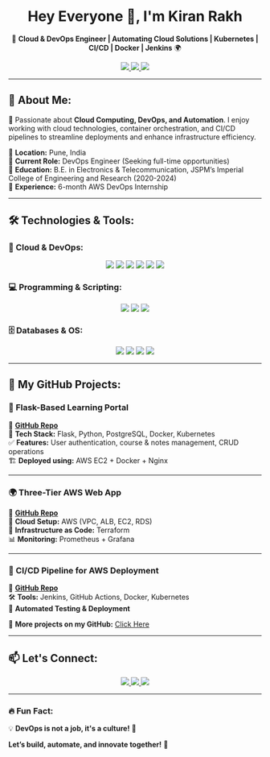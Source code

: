 <h1 align="center"> Hey Everyone 👋, I'm Kiran Rakh </h1>

<p align="center">
🚀 <b>Cloud & DevOps Engineer | Automating Cloud Solutions | Kubernetes | CI/CD | Docker | Jenkins</b> 🌍
</p>

<p align="center">
 <a href="https://www.linkedin.com/in/kiran-rakh-b644b6248">
    <img src="https://img.shields.io/badge/LinkedIn-KiranRakh-blue?style=for-the-badge&logo=linkedin" />
 </a>
 <a href="mailto:kiranrakh155@gmail.com">
    <img src="https://img.shields.io/badge/Email-Contact-red?style=for-the-badge&logo=gmail" />
 </a>
 <a href="https://github.com/KiranRakh">
    <img src="https://img.shields.io/badge/GitHub-KiranRakh-black?style=for-the-badge&logo=github" />
 </a>
</p>

---

## 🚀 About Me:
🎯 Passionate about **Cloud Computing, DevOps, and Automation**. I enjoy working with cloud technologies, container orchestration, and CI/CD pipelines to streamline deployments and enhance infrastructure efficiency.  

🔹 **Location:** Pune, India  
🔹 **Current Role:** DevOps Engineer (Seeking full-time opportunities)  
🔹 **Education:** B.E. in Electronics & Telecommunication, JSPM’s Imperial College of Engineering and Research (2020-2024)  
🔹 **Experience:** 6-month AWS DevOps Internship  

---

## 🛠️ Technologies & Tools:

### 🚀 Cloud & DevOps:
<p align="center">
  <img src="https://img.shields.io/badge/AWS-Cloud-orange?style=for-the-badge&logo=amazonaws" />
  <img src="https://img.shields.io/badge/Docker-Containerization-blue?style=for-the-badge&logo=docker" />
  <img src="https://img.shields.io/badge/Kubernetes-Orchestration-blue?style=for-the-badge&logo=kubernetes" />
  <img src="https://img.shields.io/badge/Terraform-IAC-purple?style=for-the-badge&logo=terraform" />
  <img src="https://img.shields.io/badge/Jenkins-CI/CD-red?style=for-the-badge&logo=jenkins" />
  <img src="https://img.shields.io/badge/Ansible-Automation-red?style=for-the-badge&logo=ansible" />
</p>

### 💻 Programming & Scripting:
<p align="center">
  <img src="https://img.shields.io/badge/Python-Programming-blue?style=for-the-badge&logo=python" />
  <img src="https://img.shields.io/badge/Java-Programming-red?style=for-the-badge&logo=java" />
  <img src="https://img.shields.io/badge/Bash-Scripting-gray?style=for-the-badge&logo=gnu-bash" />
</p>

### 🗄️ Databases & OS:
<p align="center">
  <img src="https://img.shields.io/badge/PostgreSQL-Database-blue?style=for-the-badge&logo=postgresql" />
  <img src="https://img.shields.io/badge/MySQL-Database-blue?style=for-the-badge&logo=mysql" />
  <img src="https://img.shields.io/badge/Linux-OS-orange?style=for-the-badge&logo=linux" />
  <img src="https://img.shields.io/badge/Ubuntu-OS-purple?style=for-the-badge&logo=ubuntu" />
</p>

---

## 📂 My GitHub Projects:

### 🚀 Flask-Based Learning Portal  
🔗 **[GitHub Repo](https://github.com/KiranRakh/flask-learning-portal)**  
📌 **Tech Stack:** Flask, Python, PostgreSQL, Docker, Kubernetes  
✅ **Features:** User authentication, course & notes management, CRUD operations  
🏗️ **Deployed using:** AWS EC2 + Docker + Nginx  

---

### 🌍 Three-Tier AWS Web App  
🔗 **[GitHub Repo](https://github.com/KiranRakh/aws-three-tier-app)**  
🚀 **Cloud Setup:** AWS (VPC, ALB, EC2, RDS)  
📌 **Infrastructure as Code:** Terraform  
📊 **Monitoring:** Prometheus + Grafana  

---

### 🔄 CI/CD Pipeline for AWS Deployment  
🔗 **[GitHub Repo](https://github.com/KiranRakh/aws-ci-cd-pipeline)**  
🛠️ **Tools:** Jenkins, GitHub Actions, Docker, Kubernetes  
📌 **Automated Testing & Deployment**  

📌 **More projects on my GitHub:** [Click Here](https://github.com/KiranRakh)  

---

## 📫 Let's Connect:
<p align="center">
  <a href="https://www.linkedin.com/in/kiran-rakh-b644b6248">
    <img src="https://img.shields.io/badge/LinkedIn-KiranRakh-blue?style=for-the-badge&logo=linkedin" />
  </a>
  <a href="https://github.com/KiranRakh">
    <img src="https://img.shields.io/badge/GitHub-KiranRakh-black?style=for-the-badge&logo=github" />
  </a>
  <a href="mailto:kiranrakh155@gmail.com">
    <img src="https://img.shields.io/badge/Email-Contact-red?style=for-the-badge&logo=gmail" />
  </a>
</p>

---

### 🔥 Fun Fact:
💡 **DevOps is not a job, it's a culture!** 🚀  

**Let’s build, automate, and innovate together!** 🚀
